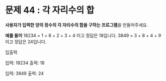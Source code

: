 # 문제 44 : 각 자리수의 합

**사용자가 입력한 양의 정수의 각 자리수의 합을 구하는 프로그램**을 만들어주세요.

**예를 들어**
18234 = 1 + 8 + 2 + 3 + 4 이고 정답은 18입니다.
3849 = 3 + 8 + 4 + 9 이고 정답은 24입니다.

입출력

입력: 18234
출력: 18

입력: 3849
출력: 24
